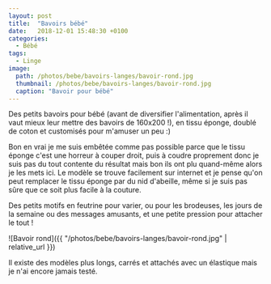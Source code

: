 ```yaml
---
layout: post
title:  "Bavoirs bébé"
date:   2018-12-01 15:48:30 +0100
categories: 
  - Bébé
tags: 
  - Linge
image:
  path: /photos/bebe/bavoirs-langes/bavoir-rond.jpg
  thumbnail: /photos/bebe/bavoirs-langes/bavoir-rond.jpg
  caption: "Bavoir pour bébé"
---
```


Des petits bavoirs pour bébé (avant de diversifier l'alimentation, après il vaut mieux leur mettre des bavoirs de 160x200 !), en tissu éponge, doublé de coton et customisés pour m'amuser un peu :)

<!-- more -->

Bon en vrai je me suis embêtée comme pas possible parce que le tissu éponge c'est une horreur à couper droit, puis à coudre proprement donc je suis pas du tout contente du résultat mais bon ils ont plu quand-même alors je les mets ici. Le modèle se trouve facilement sur internet et je pense qu'on peut remplacer le tissu éponge par du nid d'abeille, même si je suis pas sûre que ce soit plus facile à la couture.

Des petits motifs en feutrine pour varier, ou pour les brodeuses, les jours de la semaine ou des messages amusants, et une petite pression pour attacher le tout ! 

![Bavoir rond]({{ "/photos/bebe/bavoirs-langes/bavoir-rond.jpg" | relative_url }})

Il existe des modèles plus longs, carrés et attachés avec un élastique mais je n'ai encore jamais testé. 
